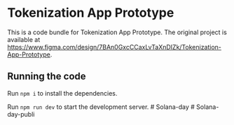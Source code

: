 
  # Tokenization App Prototype

  This is a code bundle for Tokenization App Prototype. The original project is available at https://www.figma.com/design/7BAn0GxcCCaxLvTaXnDIZk/Tokenization-App-Prototype.

  ## Running the code

  Run `npm i` to install the dependencies.

  Run `npm run dev` to start the development server.
  #   S o l a n a - d a y  
 #   S o l a n a - d a y - p u b l i  
 